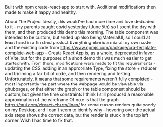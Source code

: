 Built with npm create-react-app to start with. Additional modifications then made to make it happy and healthy.

About The Project
Ideally, this would've had more time and love dedicated to it - my parents caught covid yesterday (June 5th) so I spent the day with them, and then produced this demo this morning.
The table component was intended to be custom, but ended up also being MaterialUI, so I could at least hand in a finished product
Everything else is a mix of my own code and the existing code from <https://www.npmjs.com/package/cra-template-complete-web-app> - Create React App is, as a whole, deprecated in favor of Vite, but for the purposes of a short demo this was much easier to get started with.
From there, modifications were made to fit the requirements - updating the CSS, adding in an appropriate Type, fixing the store + reducer and trimming a fair bit of code, and then rendering and testing.
Unfortunately, it means that some requirements weren't fully completed - most importantly the part where the webpage would be viewable via ghubpages, or that either the graph or the table component should be custom, but given the time constraints I think I still produced a reasonable approximation of the wireframe
Of note is that the graph <https://mui.com/x/react-charts/lines/> for some reason renders quite poorly on my Desktop, and I can't seem to identify why - hovering over the actual axis steps shows the correct data, but the render is stuck in the top left corner. Wish I had time to fix that.